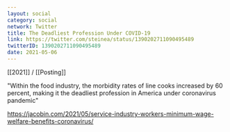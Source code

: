 ```yaml
---
layout: social
category: social
network: Twitter
title: The Deadliest Profession Under COVID-19
link: https://twitter.com/steinea/status/1390202711090495489
twitterID: 1390202711090495489
date: 2021-05-06
---
```


[[2021]] / [[Posting]]

"Within the food industry, the morbidity rates of line cooks increased by 60 percent, making it the deadliest profession in America under coronavirus pandemic"

<https://jacobin.com/2021/05/service-industry-workers-minimum-wage-welfare-benefits-coronavirus/>

